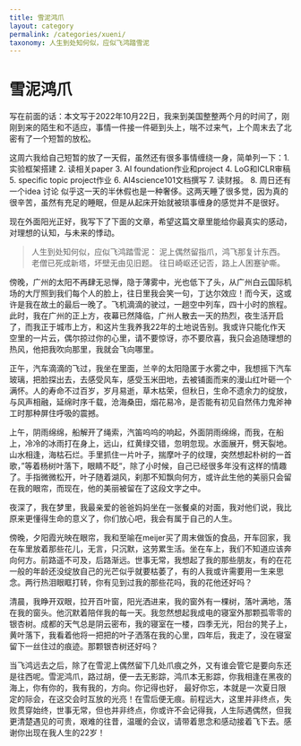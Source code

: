 ```yaml
---
title: 雪泥鸿爪
layout: category
permalink: /categories/xueni/
taxonomy: 人生到处知何似，应似飞鸿踏雪泥
---
```


# 雪泥鸿爪

写在前面的话：本文写于2022年10月22日，我来到美国整整两个月的时间了，刚刚到来的陌生和不适应，事情一件接一件砸到头上，喘不过来气，上个周末去了北密有了一个短暂的放松。

这周六我给自己短暂的放了一天假，虽然还有很多事情缠绕一身，简单列一下：1. 实验框架搭建 2. 读相关paper 3. AI foundation作业和project 4. LoG和ICLR审稿 5. specific topic project作业 6. AI4science101文档撰写 7. 读财报。 8. 周日还有一个idea 讨论 似乎这一天的半休假也是一种奢侈。这两天睡了很多觉，因为真的很辛苦，虽然有充足的睡眠，但是从起床开始就被琐事缠身的感觉并不是很好。

现在外面阳光正好，我写下了下面的文章，希望这篇文章里能给你最真实的感动，对理想的认知，与未来的悸动。

> 人生到处知何似，应似飞鸿踏雪泥：
> 泥上偶然留指爪，鸿飞那复计东西。
> 老僧已死成新塔，坏壁无由见旧题。
> 往日崎岖还记否，路上人困蹇驴嘶。

傍晚，广州的太阳不再肆无忌惮，隐于薄雾中，光也低下了头，从广州白云国际机场的大厅照到我们每个人的脸上，往日里我会笑一句，丁达尔效应！而今天，这或许是我在故土的最后一晚了。飞机滴滴的驶过，一趟空中列车，四十小时的旅程。此时，我在广州的正上方，夜幕已然降临，广州人散去一天的热烈，夜生活开启了，而我正于城市上方，和这片生我养我22年的土地说告别。我或许只能化作天空里的一片云，偶尔掠过你的心里，请不要惊讶，亦不要欣喜，我只会追随理想的热风，他把我吹向那里，我就会飞向哪里。

正午，汽车滴滴的飞过，我坐在里面，兰辛的太阳隐匿于水雾之中，我想摇下汽车玻璃，把脸探出去，去感受风车，感受玉米田地，去被铺面而来的漫山红叶砸一个满怀。人的寿命不过百岁，岁月易逝，草木枯荣，但秋日，生命不遗余力的绽放，与风声相融，延绵时序千载，沧海桑田，烟花易冷，是否能有初见自然伟力鬼斧神工时那种屏住呼吸的震撼。

上午，阴雨绵绵，船解开了绳索，汽笛呜呜的响起，外面阴雨绵绵，而我，在船上，冷冷的冰雨打在身上，远山，红黄绿交错，忽明忽现。水面展开，劈天裂地。山水相逢，海枯石烂。手里抓住一片叶子，揣摩叶子的纹理，突然想起朴树的一首歌，”等着杨树叶落下，眼睛不眨“，除了小时候，自己已经很多年没有这样的情趣了。手指微微松开，叶子随着湖风，刹那不知飘向何方，或许此生他的美丽只会留在我的眼帘，而现在，他的美丽被留在了这段文字之中。

夜深了，我在梦里，我最亲爱的爸爸妈妈坐在一张餐桌的对面，我对他们说，我比原来更懂得生命的意义了，你们放心吧，我会有属于自己的人生。

傍晚，夕阳霞光映在眼帘，我和至喻在meijer买了周末做饭的食品，开车回家，我在车里放着那些花儿，无言，只沉默，这劳累生活。坐在车上，我们不知道应该奔向何方。前路遥不可及，后路渐远。世事无常，我想起了我的那些朋友，有的在花一般的年龄还没绽放自己的光芒似乎就要枯萎了，有的人我或许需要用一生来思念。两行热泪眼眶打转，你有见到过我的那些花吗，我的花他还好吗？

清晨，我睁开双眼，拉开百叶窗，阳光洒进来，我的窗外有一棵树，落叶满地，落在我的窗头。他沉默着陪伴我的每一天。我忽然想起我成电的寝室外那颗孤零零的银杏树。成都的天气总是阴云密布，我的寝室在一楼，四季无光，阳台的凳子上，黄叶落下，我看着他将一把把的叶子洒落在我的心里，四年后，我走了，没在寝室留下一丝住过的痕迹。那颗银杏树还好吗？

当飞鸿远去之后，除了在雪泥上偶然留下几处爪痕之外，又有谁会管它是要向东还是往西呢。雪泥鸿爪，路过胡，便一去无影踪，鸿爪本无影踪，你我相逢在黑夜的海上，你有你的，我有我的，方向。你记得也好， 最好你忘，本就是一次夏日限定的际会，在这交会时互放的光亮！在雪后便无痕。前程远大，这里并非终点，失败贯穿始终，世事无常，但也并非终点，你或许不会记得我，人生际遇偶然，但我更清楚遇见的可贵，艰难的往昔，温暖的会议，请带着思念和感动接着飞下去。感谢你出现在我人生的22岁！




